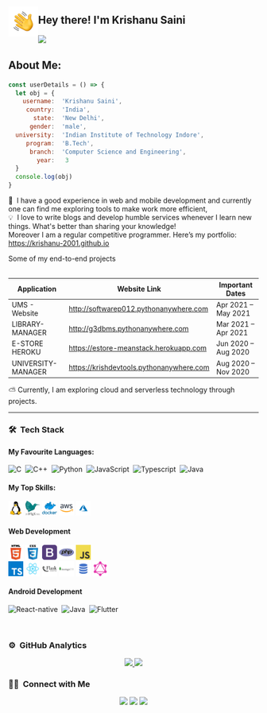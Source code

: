 <img alt="Night Coding" src="./assets/Hand%20Wave.gif" width='60' align="left"/><h2>Hey there! I'm Krishanu Saini</h2>

![](https://komarev.com/ghpvc/?username=krishanu-2001&color=dc143c)

## About Me:  
```javascript
const userDetails = () => {
  let obj = {
    username:  'Krishanu Saini',
     country:  'India',
       state:  'New Delhi',
      gender:  'male',
  university:  'Indian Institute of Technology Indore',
     program:  'B.Tech',
      branch:  'Computer Science and Engineering',
        year:   3
  }
  console.log(obj)
}
```

🎲 &nbsp;I have a good experience in web and mobile development and currently one can find me exploring tools to make work more efficient,  
💡 &nbsp;I love to write blogs and develop humble services whenever I learn new things. What's better than sharing your knowledge!  
Moreover I am a regular competitive programmer. Here’s my portfolio:  https://krishanu-2001.github.io  

<summary>Some of my end-to-end projects </summary>
<br>

Application | Website Link | Important Dates
------------ | ------------- | ------------
UMS - Website | http://softwarep012.pythonanywhere.com | Apr 2021 – May 2021
LIBRARY-MANAGER | http://g3dbms.pythonanywhere.com | Mar 2021 – Apr 2021
E-STORE HEROKU | https://estore-meanstack.herokuapp.com | Jun 2020 – Aug 2020
UNIVERSITY-MANAGER | https://krishdevtools.pythonanywhere.com | Aug 2020 – Nov 2020  
  

⛅ Currently, I am exploring cloud and serverless technology through projects.

<hr />

### 🛠 &nbsp;Tech Stack 

#### My Favourite Languages:  

![C](https://img.shields.io/badge/-C-05122A?style=flat&logo=C&logoColor=A8B9CC)&nbsp;
![C++](https://img.shields.io/badge/-C++-05122A?style=flat&logo=C%2B%2B&logoColor=00599C)&nbsp;
![Python](https://img.shields.io/badge/-Python-05122A?style=flat&logo=python)&nbsp;
![JavaScript](https://img.shields.io/badge/-JavaScript-05122A?style=flat&logo=javascript)&nbsp;
![Typescript](https://img.shields.io/badge/-Typescript-05122A?style=flat&logo=Typescript)&nbsp;
![Java](https://img.shields.io/badge/-Java-05122A?style=flat&logo=Java&logoColor=ffc73b)&nbsp;

#### My Top Skills:  

<code><img height="30" src="https://raw.githubusercontent.com/github/explore/80688e429a7d4ef2fca1e82350fe8e3517d3494d/topics/linux/linux.png"></code>
<code><img height="30" src="https://raw.githubusercontent.com/github/explore/80688e429a7d4ef2fca1e82350fe8e3517d3494d/topics/latex/latex.png"></code>
<code><img height="30" src="https://raw.githubusercontent.com/github/explore/80688e429a7d4ef2fca1e82350fe8e3517d3494d/topics/docker/docker.png"></code>
<code><img height="30" src="https://raw.githubusercontent.com/github/explore/80688e429a7d4ef2fca1e82350fe8e3517d3494d/topics/aws/aws.png"></code>
<code><img height="30" src="https://raw.githubusercontent.com/github/explore/80688e429a7d4ef2fca1e82350fe8e3517d3494d/topics/azure/azure.png"></code>

#### Web Development  

<code><img height="30" src="https://raw.githubusercontent.com/github/explore/80688e429a7d4ef2fca1e82350fe8e3517d3494d/topics/html/html.png"></code>
<code><img height="30" src="https://raw.githubusercontent.com/github/explore/80688e429a7d4ef2fca1e82350fe8e3517d3494d/topics/css/css.png"></code>
<code><img height="30" src="https://raw.githubusercontent.com/github/explore/80688e429a7d4ef2fca1e82350fe8e3517d3494d/topics/bootstrap/bootstrap.png"></code>
<code><img height="30" src="https://raw.githubusercontent.com/github/explore/80688e429a7d4ef2fca1e82350fe8e3517d3494d/topics/php/php.png"></code>
<code><img height="30" src="https://raw.githubusercontent.com/github/explore/80688e429a7d4ef2fca1e82350fe8e3517d3494d/topics/javascript/javascript.png"></code>  
<code><img height="30" src="https://raw.githubusercontent.com/github/explore/80688e429a7d4ef2fca1e82350fe8e3517d3494d/topics/typescript/typescript.png"></code>
<code><img height="30" src="https://raw.githubusercontent.com/github/explore/80688e429a7d4ef2fca1e82350fe8e3517d3494d/topics/react/react.png"></code>
<code><img height="30" src="https://raw.githubusercontent.com/github/explore/80688e429a7d4ef2fca1e82350fe8e3517d3494d/topics/flask/flask.png"></code>
<code><img height="30" src="https://raw.githubusercontent.com/github/explore/80688e429a7d4ef2fca1e82350fe8e3517d3494d/topics/mongodb/mongodb.png"></code>
<code><img height="30" src="https://raw.githubusercontent.com/github/explore/80688e429a7d4ef2fca1e82350fe8e3517d3494d/topics/sql/sql.png"></code>
<code><img height="30" src="https://raw.githubusercontent.com/github/explore/80688e429a7d4ef2fca1e82350fe8e3517d3494d/topics/graphql/graphql.png"></code>

#### Android Development  
![React-native](https://img.shields.io/badge/-React-05122A?style=flat&logo=React)&nbsp;
![Java](https://img.shields.io/badge/-Java-05122A?style=flat&logo=Java&logoColor=ffc73b)&nbsp;
![Flutter](https://img.shields.io/badge/-Flutter-05122A?style=flat&logo=Flutter&logoColor=3bf5ff)&nbsp;


<br/>  

### ⚙️ &nbsp;GitHub Analytics

<p align="center">
<a href="https://github.com/krishanu-2001">
  <img height="180em" src="https://github-readme-stats-eight-theta.vercel.app/api?username=krishanu-2001&show_icons=true&theme=algolia&include_all_commits=true&count_private=true"/>
  <img height="180em" src="https://github-readme-stats.vercel.app/api/top-langs/?username=krishanu-2001&layout=compact&hide=html,jupyter%20notebook,vhdl"/>
</a>
</p>

### 🤝🏻 &nbsp;Connect with Me

<p align="center">
<a href="https://krishanu-2001.github.io"><img src="https://img.shields.io/badge/-krishanu2001.github.io-3423A6?style=flat&logo=Google-Chrome&logoColor=white"/></a>
<a href="https://www.linkedin.com/in/krishanu-saini/"><img src="https://img.shields.io/badge/-Krishanu%20Saini-0077B5?style=flat&logo=Linkedin&logoColor=white"/></a>
<a href="mailto:krishanu21saini@gmail.com"><img src="https://img.shields.io/badge/-krishanu21saini@gmail.com-D14836?style=flat&logo=Gmail&logoColor=white"/></a>
</p>
